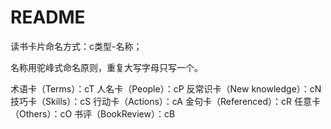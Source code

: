 # README

读书卡片命名方式：c类型-名称；

名称用驼峰式命名原则，重复大写字母只写一个。

术语卡（Terms）：cT
人名卡（People）：cP
反常识卡（New knowledge）：cN
技巧卡（Skills）：cS
行动卡（Actions）：cA
金句卡（Referenced）：cR
任意卡（Others）：cO
书评（BookReview）：cB
